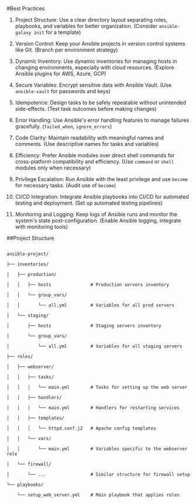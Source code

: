 #Best Practices 

1.  Project Structure: Use a clear directory layout separating roles, playbooks, and variables for better organization. (Consider `ansible-galaxy init` for a template)

2.  Version Control: Keep your Ansible projects in version control systems like Git. (Branch per environment strategy)

3.  Dynamic Inventory: Use dynamic inventories for managing hosts in changing environments, especially with cloud resources. (Explore Ansible plugins for AWS, Azure, GCP)

4.  Secure Variables: Encrypt sensitive data with Ansible Vault. (Use `ansible-vault` for passwords and keys)

5.  Idempotence: Design tasks to be safely repeatable without unintended side-effects. (Test task outcomes before making changes)

6.  Error Handling: Use Ansible's error handling features to manage failures gracefully. (`failed_when`, `ignore_errors`)

7.  Code Clarity: Maintain readability with meaningful names and comments. (Use descriptive names for tasks and variables)

8.  Efficiency: Prefer Ansible modules over direct shell commands for cross-platform compatibility and efficiency. (Use `command` or `shell` modules only when necessary)

9.  Privilege Escalation: Run Ansible with the least privilege and use `become` for necessary tasks. (Audit use of `become`)

10. CI/CD Integration: Integrate Ansible playbooks into CI/CD for automated testing and deployment. (Set up automated testing pipelines)

11. Monitoring and Logging: Keep logs of Ansible runs and monitor the system's state post-configuration. (Enable Ansible logging, integrate with monitoring tools)


##Project Structure 
<pre><code>
ansible-project/

├── inventories/

│   ├── production/

│   │   ├── hosts               # Production servers inventory

│   │   └── group_vars/

│   │       └── all.yml         # Variables for all prod servers

│   └── staging/

│       ├── hosts               # Staging servers inventory

│       └── group_vars/

│           └── all.yml         # Variables for all staging servers

├── roles/

│   ├── webserver/

│   │   ├── tasks/

│   │   │   └── main.yml        # Tasks for setting up the web server

│   │   ├── handlers/

│   │   │   └── main.yml        # Handlers for restarting services

│   │   ├── templates/

│   │   │   └── httpd.conf.j2   # Apache config templates

│   │   └── vars/

│   │       └── main.yml        # Variables specific to the webserver role

│   └── firewall/

│       └── ...                 # Similar structure for firewall setup

└── playbooks/

    └── setup_web_server.yml    # Main playbook that applies roles
</pre></code>